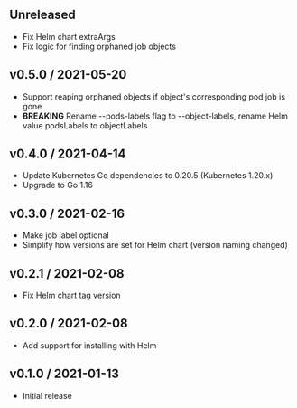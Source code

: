 ## Unreleased

* Fix Helm chart extraArgs
* Fix logic for finding orphaned job objects

## v0.5.0 / 2021-05-20

* Support reaping orphaned objects if object's corresponding pod job is gone
* **BREAKING** Rename --pods-labels flag to --object-labels, rename Helm value podsLabels to objectLabels

## v0.4.0 / 2021-04-14

* Update Kubernetes Go dependencies to 0.20.5 (Kubernetes 1.20.x)
* Upgrade to Go 1.16

## v0.3.0 / 2021-02-16

* Make job label optional
* Simplify how versions are set for Helm chart (version naming changed)

## v0.2.1 / 2021-02-08

* Fix Helm chart tag version

## v0.2.0 / 2021-02-08

* Add support for installing with Helm

## v0.1.0 / 2021-01-13

* Initial release
